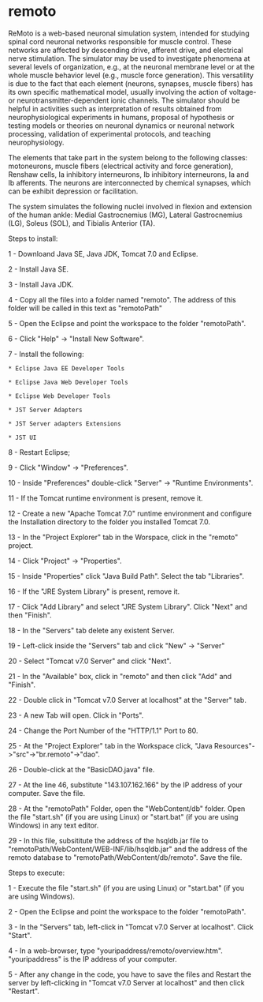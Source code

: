 # remoto

ReMoto is a web-based neuronal simulation system, intended for studying spinal cord neuronal networks responsible for muscle control. These networks are affected by descending drive, afferent drive, and electrical nerve stimulation. The simulator may be used to investigate phenomena at several levels of organization, e.g., at the neuronal membrane level or at the whole muscle behavior level (e.g., muscle force generation). This versatility is due to the fact that each element (neurons, synapses, muscle fibers) has its own specific mathematical model, usually involving the action of voltage- or neurotransmitter-dependent ionic channels. The simulator should be helpful in activities such as interpretation of results obtained from neurophysiological experiments in humans, proposal of hypothesis or testing models or theories on neuronal dynamics or neuronal network processing, validation of experimental protocols, and teaching neurophysiology.

The elements that take part in the system belong to the following classes: motoneurons, muscle fibers (electrical activity and force generation), Renshaw cells, Ia inhibitory interneurons, Ib inhibitory interneurons, Ia and Ib afferents. The neurons are interconnected by chemical synapses, which can be exhibit depression or facilitation.

The system simulates the following nuclei involved in flexion and extension of the human ankle: Medial Gastrocnemius (MG), Lateral Gastrocnemius (LG), Soleus (SOL), and Tibialis Anterior (TA).

Steps to install:

1 - Downloand Java SE, Java JDK, Tomcat 7.0 and Eclipse.

2 - Install Java SE.

3 - Install Java JDK.

4 - Copy all the files into a folder named "remoto". The address of this folder will be called in this text as "remotoPath"

5 - Open the Eclipse and point the workspace to the folder "remotoPath". 

6 - Click "Help" -> "Install New Software".

7 - Install the following:
	
	* Eclipse Java EE Developer Tools
	
	* Eclipse Java Web Developer Tools
	
	* Eclipse Web Developer Tools
	
	* JST Server Adapters
	
	* JST Server adapters Extensions
	
	* JST UI

8 - Restart Eclipse;

9 - Click "Window" -> "Preferences".

10 - Inside "Preferences" double-click "Server" -> "Runtime Environments".

11 - If the Tomcat runtime environment is present, remove it.

12 - Create a new "Apache Tomcat 7.0" runtime environment and configure the Installation directory to the folder you installed Tomcat 7.0.

13 - In the "Project Explorer" tab in the Worspace, click in the "remoto" project.

14 - Click "Project" -> "Properties".

15 - Inside "Properties" click "Java Build Path". Select the tab "Libraries".

16 - If the "JRE System Library" is present, remove it.

17 - Click "Add Library" and select "JRE System Library". Click "Next" and then "Finish".

18 - In the "Servers" tab delete any existent Server.

19 - Left-click inside the "Servers" tab and click "New" -> "Server"

20 - Select "Tomcat v7.0 Server" and click "Next".

21 - In the "Available" box, click in "remoto"  and then click "Add" and "Finish".

22 - Double click in "Tomcat v7.0 Server at localhost" at the "Server" tab.

23 - A new Tab will open. Click in "Ports".

24 - Change the Port Number of the "HTTP/1.1" Port to 80.

25 - At the "Project Explorer" tab in the Workspace click, "Java Resources"->"src"->"br.remoto"->"dao".

26 - Double-click at the "BasicDAO.java" file.

27 - At the line 46, substitute "143.107.162.166" by the IP address of your computer. Save the file. 

28 - At the "remotoPath" Folder, open the "WebContent/db" folder. Open the file "start.sh" (if you are using Linux) or "start.bat" (if you are using Windows) in any text editor.

29 - In this file, subsititute the address of the hsqldb.jar file to "remotoPath/WebContent/WEB-INF/lib/hsqldb.jar" and the address of the remoto database to "remotoPath/WebContent/db/remoto". Save the file.


Steps to execute:

1 - Execute the file "start.sh" (if you are using Linux) or "start.bat" (if you are using Windows).

2 - Open the Eclipse  and point the workspace to the folder "remotoPath". 

3 - In the "Servers" tab, left-click in "Tomcat v7.0 Server at localhost". Click "Start".

4 - In a web-browser, type "youripaddress/remoto/overview.htm". "youripaddress" is the IP address of your computer.

5 - After any change in the code, you have to save the files and Restart the server by left-clicking in "Tomcat v7.0 Server at localhost" and then click "Restart".
